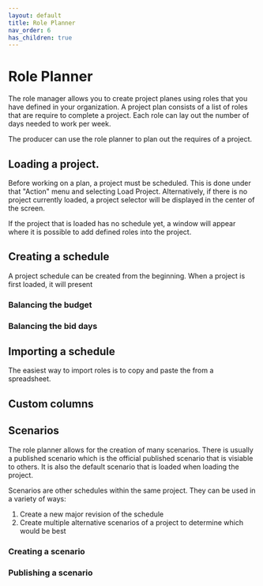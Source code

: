 ```yaml
---
layout: default
title: Role Planner
nav_order: 6
has_children: true
---
```



# Role Planner

The role manager allows you to create project planes using roles that you have defined in your organization.   A project plan consists of a list of roles that are require to complete a project.  Each role can lay out the number of days needed to work per week.

The producer can use the role planner to plan out the requires of a project.


## Loading a project.

Before working on a plan, a project must be scheduled.  This is done under that "Action" menu and selecting Load Project.  Alternatively, if there is no project currently loaded, a project selector will be displayed in the center of the screen.

If the project that is loaded has no schedule yet, a window will appear where it is possible to add defined roles into the project.




## Creating a schedule

A project schedule can be created from the beginning.  When a project is first loaded, it will present



### Balancing the budget


### Balancing the bid days





## Importing a schedule

The easiest way to import roles is to copy and paste the from a spreadsheet.


## Custom columns




## Scenarios

The role planner allows for the creation of many scenarios.  There is usually a published scenario which is the official published scenario that is visiable to others.  It is also the default scenario that is loaded when loading the project.

Scenarios are other schedules within the same project.  They can be used in a variety of ways:

1. Create a new major revision of the schedule
2. Create multiple alternative scenarios of a project to determine which would be best


### Creating a scenario




### Publishing a scenario





